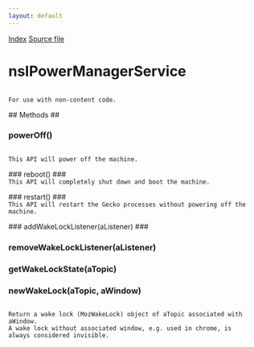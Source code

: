 ```yaml
---
layout: default
---
```

<div id='links'><a href="../index.html">Index</a>
<a href="http://dxr.mozilla.org/mozilla-central/source/dom/power/nsIPowerManagerService.idl">Source file</a>
</div>

# nsIPowerManagerService #
<code>  
For use with non-content code.  
  
</code>
## Methods ##

### powerOff() ###
<code>  
This API will power off the machine.  
  
</code>
### reboot() ###
<code>  
This API will completely shut down and boot the machine.  
  
</code>
### restart() ###
<code>  
This API will restart the Gecko processes without powering off the machine.  
  
</code>
### addWakeLockListener(aListener) ###

### removeWakeLockListener(aListener) ###

### getWakeLockState(aTopic) ###

### newWakeLock(aTopic, aWindow) ###
<code>  
Return a wake lock (MozWakeLock) object of aTopic associated with aWindow.  
A wake lock without associated window, e.g. used in chrome, is  
always considered invisible.  
  
</code>